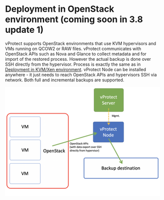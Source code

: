 # Deployment in OpenStack environment \(coming soon in 3.8 update 1\)

vProtect supports OpenStack environments that use KVM hypervisors and VMs running on QCOW2 or RAW files. vProtect communicates with OpenStack APIs such as Nova and Glance to collect metadata and for import of the restored process. However the actual backup is done over SSH directly from the hypervisor. Process is exactly the same as in [Deployment in KVM/Xen environment](deployment-in-kvm-xen-environment.md). vProtect Node can be installed anywhere - it just needs to reach OpenStack APIs and hypervisors SSH via network. Both full and incremental backups are supported.

![](../.gitbook/assets/openstack.png)





